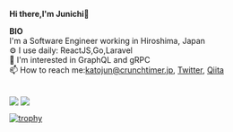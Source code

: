 <!--
**junichi4250/junichi4250** is a ✨ _special_ ✨ repository because its `README.md` (this file) appears on your GitHub profile.

Here are some ideas to get you started:

- 🔭 I’m currently working on ...
- 🌱 I’m currently learning ...
- 👯 I’m looking to collaborate on ...
- 🤔 I’m looking for help with ...
- 💬 Ask me about ...
- 📫 How to reach me: ...
- 😄 Pronouns: ...
- ⚡ Fun fact: ...
-->

<b>Hi there,I'm Junichi</b>👋<br>


<b>BIO</b><br>
 I'm a Software Engineer working in Hiroshima, Japan<br>
⚙️ I use daily: ReactJS,Go,Laravel<br>
💬 I'm interested in GraphQL and gRPC<br>
📫 How to reach me:katojun@crunchtimer.jp,&nbsp;[Twitter](https://twitter.com/JunichiKato10), [Qiita](https://qiita.com/jun_kato)

<br>

<img align="center" src="https://github-readme-stats.vercel.app/api?username=junichi4250&show_icons=true&theme=tokyonight"> 

<img align="center" src="https://github-readme-stats.vercel.app/api/top-langs/?username=junichi4250&layout=compact&theme=tokyonight&hide=c%2b%2b">

<br>

[![trophy](https://github-profile-trophy.vercel.app/?username=junichi4250&margin-w=8)](https://github.com/ryo-ma/github-profile-trophy)

<br>

